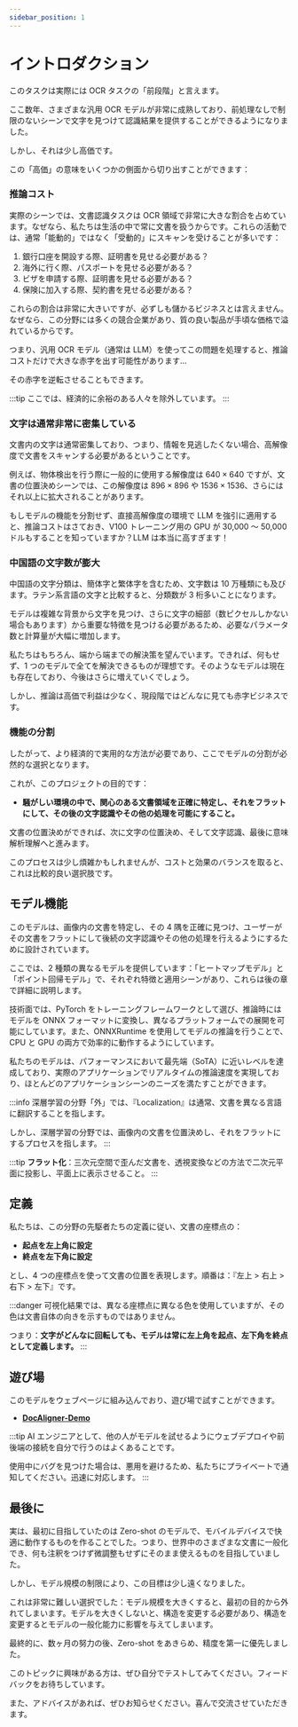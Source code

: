 ```yaml
---
sidebar_position: 1
---
```


# イントロダクション

このタスクは実際には OCR タスクの「前段階」と言えます。

ここ数年、さまざまな汎用 OCR モデルが非常に成熟しており、前処理なしで制限のないシーンで文字を見つけて認識結果を提供することができるようになりました。

しかし、それは少し高価です。

この「高価」の意味をいくつかの側面から切り出すことができます：

### 推論コスト

実際のシーンでは、文書認識タスクは OCR 領域で非常に大きな割合を占めています。なぜなら、私たちは生活の中で常に文書を扱うからです。これらの活動では、通常「能動的」ではなく「受動的」にスキャンを受けることが多いです：

1. 銀行口座を開設する際、証明書を見せる必要がある？
2. 海外に行く際、パスポートを見せる必要がある？
3. ビザを申請する際、証明書を見せる必要がある？
4. 保険に加入する際、契約書を見せる必要がある？

これらの割合は非常に大きいですが、必ずしも儲かるビジネスとは言えません。なぜなら、この分野には多くの競合企業があり、質の良い製品が手頃な価格で溢れているからです。

つまり、汎用 OCR モデル（通常は LLM）を使ってこの問題を処理すると、推論コストだけで大きな赤字を出す可能性があります...

その赤字を逆転させることもできます。

:::tip
ここでは、経済的に余裕のある人々を除外しています。
:::

### 文字は通常非常に密集している

文書内の文字は通常密集しており、つまり、情報を見逃したくない場合、高解像度で文書をスキャンする必要があるということです。

例えば、物体検出を行う際に一般的に使用する解像度は $640 \times 640$ ですが、文書の位置決めシーンでは、この解像度は $896 \times 896$ や $1536 \times 1536$、さらにはそれ以上に拡大されることがあります。

もしモデルの機能を分割せず、直接高解像度の環境で LLM を強引に適用すると、推論コストはさておき、V100 トレーニング用の GPU が 30,000 ～ 50,000 ドルもすることを知っていますか？LLM は本当に高すぎます！

### 中国語の文字数が膨大

中国語の文字分類は、簡体字と繁体字を含むため、文字数は 10 万種類にも及びます。ラテン系言語の文字と比較すると、分類数が 3 桁多いことになります。

モデルは複雑な背景から文字を見つけ、さらに文字の細部（数ピクセルしかない場合もあります）から重要な特徴を見つける必要があるため、必要なパラメータ数と計算量が大幅に増加します。

私たちはもちろん、端から端までの解決策を望んでいます。できれば、何もせず、1 つのモデルで全てを解決できるものが理想です。そのようなモデルは現在も存在しており、今後はさらに増えていくでしょう。

しかし、推論は高価で利益は少なく、現段階ではどんなに見ても赤字ビジネスです。

### 機能の分割

したがって、より経済的で実用的な方法が必要であり、ここでモデルの分割が必然的な選択となります。

これが、このプロジェクトの目的です：

- **騒がしい環境の中で、関心のある文書領域を正確に特定し、それをフラットにして、その後の文字認識やその他の処理を可能にすること。**

文書の位置決めができれば、次に文字の位置決め、そして文字認識、最後に意味解析理解へと進みます。

このプロセスは少し煩雑かもしれませんが、コストと効果のバランスを取ると、これは比較的良い選択肢です。

## モデル機能

このモデルは、画像内の文書を特定し、その 4 隅を正確に見つけ、ユーザーがその文書をフラットにして後続の文字認識やその他の処理を行えるようにするために設計されています。

ここでは、2 種類の異なるモデルを提供しています：「ヒートマップモデル」と「ポイント回帰モデル」で、それぞれ特徴と適用シーンがあり、これらは後の章で詳細に説明します。

技術面では、PyTorch をトレーニングフレームワークとして選び、推論時にはモデルを ONNX フォーマットに変換し、異なるプラットフォームでの展開を可能にしています。また、ONNXRuntime を使用してモデルの推論を行うことで、CPU と GPU の両方で効率的に動作するようにしています。

私たちのモデルは、パフォーマンスにおいて最先端（SoTA）に近いレベルを達成しており、実際のアプリケーションでリアルタイムの推論速度を実現しており、ほとんどのアプリケーションシーンのニーズを満たすことができます。

:::info
深層学習の分野「外」では、『Localization』は通常、文書を異なる言語に翻訳することを指します。

しかし、深層学習の分野では、画像内の文書を位置決めし、それをフラットにするプロセスを指します。
:::

:::tip
**フラット化**：三次元空間で歪んだ文書を、透視変換などの方法で二次元平面に投影し、平面上に表示させること。
:::

## 定義

私たちは、この分野の先駆者たちの定義に従い、文書の座標点の：

- **起点を左上角に設定**
- **終点を左下角に設定**

とし、4 つの座標点を使って文書の位置を表現します。順番は：『左上 > 右上 > 右下 > 左下』です。

:::danger
可視化結果では、異なる座標点に異なる色を使用していますが、その色は文書自体の向きを示すものではありません。

つまり：**文字がどんなに回転しても、モデルは常に左上角を起点、左下角を終点として定義します。**
:::

## 遊び場

このモデルをウェブページに組み込んでおり、遊び場で試すことができます。

- [**DocAligner-Demo**](https://docsaid.org/playground/docaligner-demo)

:::tip
AI エンジニアとして、他の人がモデルを試せるようにウェブデプロイや前後端の接続を自分で行うのはよくあることです。

使用中にバグを見つけた場合は、悪用を避けるため、私たちにプライベートで通知してください。迅速に対応します。
:::

## 最後に

実は、最初に目指していたのは Zero-shot のモデルで、モバイルデバイスで快適に動作するものを作ることでした。つまり、世界中のさまざまな文書に一般化でき、何も注釈をつけず微調整もせずにそのまま使えるものを目指していました。

しかし、モデル規模の制限により、この目標は少し遠くなりました。

これは非常に難しい選択でした：モデル規模を大きくすると、最初の目的から外れてしまいます。モデルを大きくしないと、構造を変更する必要があり、構造を変更するとモデルの一般化能力に影響を与えてしまいます。

最終的に、数ヶ月の努力の後、Zero-shot をあきらめ、精度を第一に優先しました。

このトピックに興味がある方は、ぜひ自分でテストしてみてください。フィードバックをお待ちしています。

また、アドバイスがあれば、ぜひお知らせください。喜んで交流させていただきます。
